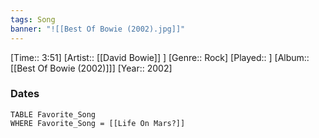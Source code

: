 ```yaml
---
tags: Song  
banner: "![[Best Of Bowie (2002).jpg]]"
---
```

[Time:: 3:51]
[Artist:: [[David Bowie]] ]
[Genre:: Rock]
[Played:: ]
[Album:: [[Best Of Bowie (2002)]]]
[Year:: 2002]
### Dates
````dataview
TABLE Favorite_Song
WHERE Favorite_Song = [[Life On Mars?]]
````